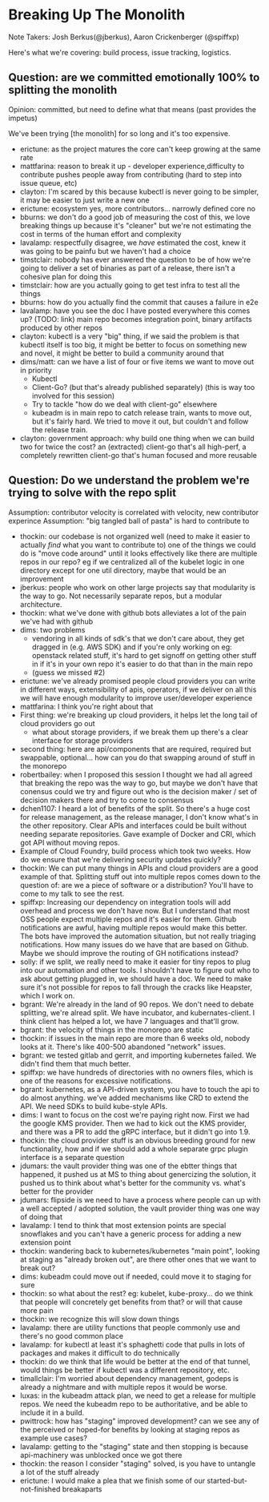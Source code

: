 # Breaking Up The Monolith

Note Takers: Josh Berkus(@jberkus), Aaron Crickenberger (@spiffxp)

Here's what we're covering: build process, issue tracking, logistics.

## Question: are we committed emotionally 100% to splitting the monolith

Opinion: committed, but need to define what that means (past provides the impetus)

We've been trying [the monolith] for so long and it's too expensive.

- erictune: as the project matures the core can't keep growing at the same rate
- mattfarina: reason to break it up - developer experience,difficulty to contribute pushes people away from contributing (hard to step into issue queue, etc)
- clayton: I'm scared by this because kubectl is never going to be simpler, it may be easier to just write a new one
- erictune: ecosystem yes, more contributors... narrowly defined core no
- bburns: we don't do a good job of measuring the cost of this, we love breaking things up because it's "cleaner" but we're not estimating the cost in terms of the human effort and complexity
- lavalamp: respectfully disagree, we _have_ estimated the cost, knew it was going to be painfu but we haven't had a choice
- timstclair: nobody has ever answered the question to be of how we're going to deliver a set of binaries as part of a release, there isn't a cohesive plan for doing this
- timstclair: how are you actually going to get test infra to test all the things
- bburns: how do you actually find the commit that causes a failure in e2e
- lavalamp: have you see the doc I have posted everywhere this comes up? (TODO: link) main repo becomes integration point, binary artifacts produced by other repos
- clayton: kubectl is a very "big" thing, if we said the problem is that kubectl itself is too big, it might be better to focus on something new and novel, it might be better to build a community around that
- dims/matt: can we have a list of four or five items we want to move out in priority
  - Kubectl
  - Client-Go?  (but that's already published separately) (this is way too involved for this session)
  - Try to tackle "how do we deal with client-go" elsewhere
  - kubeadm is in main repo to catch release train, wants to move out, but it's fairly hard.  We tried to move it out, but couldn't and follow the release train.
- clayton: government approach: why build one thing when we can build two for twice the cost? an (extracted) client-go that's all high-perf, a completely rewritten client-go that's human focused and more reusable

## Question: Do we understand the problem we're trying to solve with the repo split

Assumption: contributor velocity is correlated with velocity, new contributor experince
Assumption: "big tangled ball of pasta" is hard to contribute to

- thockin: our codebase is not organized well (need to make it easier to actually *find* what you want to contribute to) one of the things we could do is "move code around" until it looks effectively like there are multiple repos in our repo? eg if we centralized all of the kubelet logic in one directory except for one util directory, maybe that would be an improvement
- jberkus: people who work on other large projects say that modularity is the way to go.  Not necessarily separate repos, but a modular architecture.
- thockin: what we've done with github bots alleviates a lot of the pain we've had with github
- dims: two problems
  - vendoring in all kinds of sdk's that we don't care about, they get dragged in (e.g. AWS SDK) and if you're only working on eg: openstack related stuff, it's hard to get signoff on getting other stuff in if it's in your own repo it's easier to do that than in the main repo
  - (guess we missed #2)
- erictune: we've already promised people cloud providers you can write in different ways, extensibility of apis, operators, if we deliver on all this we will have enough modularity to improve user/developer experience
- mattfarina: I think you're right about that
- First thing: we're breaking up cloud providers, it helps let the long tail of cloud providers go out
  - what about storage providers, if we break them up there's a clear interface for storage providers
- second thing: here are api/components that are required, required but swappable, optional... how can you do that swapping around of stuff in the monorepo
- robertbailey: when I proposed this session I thought we had all agreed that breaking the repo was the way to go, but maybe we don't have that conensus could we try and figure out who is the decision maker / set of decision makers there and try to come to consensus
- dchen1107: I heard a lot of benefits of the split.  So there's a huge cost for release management, as the release manager, I don't know what's in the other repository.  Clear APIs and interfaces could be built without needing separate repositories. Gave example of Docker and CRI, which got API without moving repos.
- Example of Cloud Foundry, build process which took two weeks.  How do we ensure that we're delivering security updates quickly?
- thockin: We can put many things in APIs and cloud providers are a good example of that.  Splitting stuff out into multiple repos comes down to the question of: are we a piece of software or a distribution?  You'll have to come to my talk to see the rest.
- spiffxp: Increasing our dependency on integration tools will add overhead and process we don't have now.  But I understand that most OSS people expect multiple repos and it's easier for them.  Github notifications are awful, having multiple repos would make this better.  The bots have improved the automation situation, but not really triaging notifications.  How many issues do we have that are based on Github.  Maybe we should improve the routing of GH notifications instead?
- solly: if we split, we really need to make it easier for tiny repos to plug into our automation and other tools. I shouldn't have to figure out who to ask about getting plugged in, we should have a doc.  We need to make sure it's not possible for repos to fall through the cracks like Heapster, which I work on.
- bgrant: We're already in the land of 90 repos.  We don't need to debate splitting, we're alread split.  We have incubator, and kubernates-client.  I think client has helped a lot, we have 7 languages and that'll grow.
- bgrant: the velocity of things in the monorepo are static
- thockin: if issues in the main repo are more than 6 weeks old, nobody looks at it.  There's like 400-500 abandoned "network" issues.
- bgrant: we tested gitlab and gerrit, and importing kubernetes failed.  We didn't find them that much better.
- spiffxp: we have hundreds of directories with no owners files, which is one of the reasons for excessive notifications.
- bgrant: kubernetes, as a API-driven system, you have to touch the api to do almost anything.  we've added mechanisms like CRD to extend the API. We need SDKs to build kube-style APIs.
- dims: I want to focus on the cost we're paying right now.  First we had the google KMS provider.  Then we had to kick out the KMS provider, and there was a PR to add the gRPC interface, but it didn't go into 1.9.
- thockin: the cloud provider stuff is an obvious breeding ground for new functionality, how and if we should add a whole separate grpc plugin interface is a separate question
- jdumars: the vault provider thing was one of the ebtter things that happened, it pushed us at MS to thing about genercizing the solution, it pushed us to think about what's better for the community vs. what's better for the provider
- jdumars: flipside is we need to have a process where people can up with a well accepted / adopted solution, the vault provider thing was one way of doing that
- lavalamp: I tend to think that most extension points are special snowflakes and you can't have a generic process for adding a new extension point
- thockin: wandering back to kubernetes/kubernetes "main point", looking at staging as "already broken out", are there other ones that we want to break out?
- dims: kubeadm could move out if needed, could move it to staging for sure
- thockin: so what about the rest? eg: kubelet, kube-proxy... do we think that people will concretely get benefits from that? or will that cause more pain
- thockin: we recognize this will slow down things
- lavalamp: there are utility functions that people commonly use and there's no good common place
- lavalamp: for kubectl at least it's sphaghetti code that pulls in lots of packages and makes it difficult to do technically
- thockin: do we think that life would be better at the end of that tunnel, would things be better if kubectl was a different repository, etc.
- timallclair: I'm worried about dependency management, godeps is already a nightmare and with multiple repos it would be worse.
- luxas: in the kubeadm attack plan, we need to get a release for multiple repos.  We need the kubeadm repo to be authoritative, and be able to include it in a build.
- pwittrock: how has "staging" improved development? can we see any of the perceived or hoped-for benefits by looking at staging repos as example use cases?
- lavalamp: getting to the "staging" state and then stopping is because api-machinery was unblocked once we got there
- thockin: the reason I consider "staging" solved, is you have to untangle a lot of the stuff already
- erictune: I would make a plea that we finish some of our started-but-not-finished breakaparts
